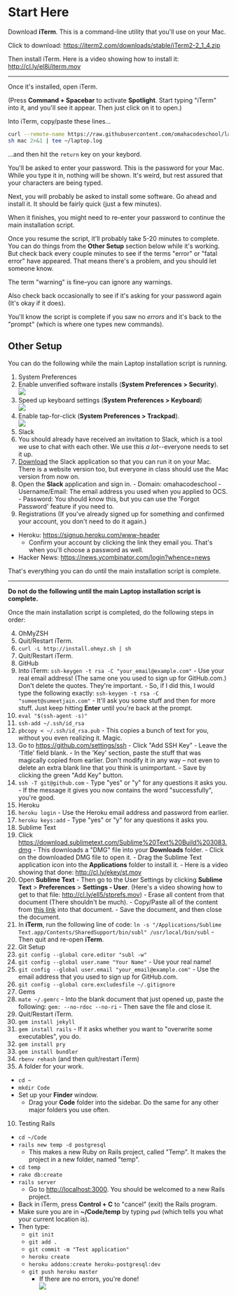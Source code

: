 # Start Here

Download **iTerm**. This is a command-line utility that you'll use on your Mac.

Click to download: https://iterm2.com/downloads/stable/iTerm2-2_1_4.zip

Then install iTerm. Here is a video showing how to install it: http://cl.ly/el8i/iterm.mov

---

Once it's installed, open iTerm.

(Press **Command + Spacebar** to activate **Spotlight**. Start typing "iTerm" into it, and you'll see it appear. Then just click on it to open.)

Into iTerm, copy/paste these lines...

```bash
curl --remote-name https://raw.githubusercontent.com/omahacodeschool/laptop/master/mac
sh mac 2>&1 | tee ~/laptop.log
```

...and then hit the `return` key on your keybord.

You'll be asked to enter your password. This is the password for your Mac. While you type it in, nothing will be shown. It's weird, but rest assured that your characters are being typed.

Next, you will probably be asked to install some software. Go ahead and install it. It should be fairly quick (just a few minutes).

When it finishes, you might need to re-enter your password to continue the main installation script.

Once you resume the script, it'll probably take 5-20 minutes to complete. You can do things from the **Other Setup** section below while it's working. But check back every couple minutes to see if the terms "error" or "fatal error" have appeared. That means there's a problem, and you should let someone know.

The term "warning" is fine–you can ignore any warnings.

Also check back occasionally to see if it's asking for your password again (It's okay if it does).

You'll know the script is complete if you saw no _errors_ and it's back to the "prompt" (which is where one types new commands).

## Other Setup

You can do the following while the main Laptop installation script is running.

1. System Preferences
  1. Enable unverified software installs (**System Preferences > Security**).  
  ![](http://cl.ly/ZPqP/Screen%20Shot%202015-01-22%20at%201.20.46%20PM.png)
  2. Speed up keyboard settings (**System Preferences > Keyboard**)  
  ![](http://cl.ly/ZPnC/Screen%20Shot%202015-01-22%20at%201.21.45%20PM.png)
  3. Enable tap-for-click (**System Preferences > Trackpad**).  
  ![](http://cl.ly/ZQdH/Screen%20Shot%202015-01-22%20at%201.23.37%20PM.png)
2. Slack
  1. You should already have received an invitation to Slack, which is a tool we use to chat with each other. We use this _a lot_--everyone needs to set it up.
  2. [Download](https://itunes.apple.com/us/app/slack/id803453959) the Slack application so that you can run it on your Mac. There is a website version too, but everyone in class should use the Mac version from now on.
  3. Open the **Slack** application and sign in.
    - Domain: omahacodeschool
    - Username/Email: The email address you used when you applied to OCS.
    - Password: You should know this, but you can use the 'Forgot Password' feature if you need to.
3. Registrations (If you've already signed up for something and confirmed your account, you don't need to do it again.)
  - Heroku: https://signup.heroku.com/www-header
    - Confirm your account by clicking the link they email you. That's when you'll choose a password as well.
  - Hacker News: https://news.ycombinator.com/login?whence=news

That's everything you can do until the main installation script is complete.
  
---

**Do not do the following until the main Laptop installation script is complete.**

Once the main installation script is completed, do the following steps in order:

4. OhMyZSH
  1. Quit/Restart iTerm.
  2. `curl -L http://install.ohmyz.sh | sh`
  3. Quit/Restart iTerm.
5. GitHub
  1. Into iTerm: `ssh-keygen -t rsa -C "your_email@example.com"` - Use your real email address! (The same one you used to sign up for GitHub.com.) Don't delete the quotes. They're important.
    - So, if I did this, I would type the following exactly: `ssh-keygen -t rsa -C "sumeet@sumeetjain.com"`
    - It'll ask you some stuff and then for more stuff. Just keep hitting **Enter** until you're back at the prompt.
  2. `eval "$(ssh-agent -s)"`
  3. `ssh-add ~/.ssh/id_rsa`
  4. `pbcopy < ~/.ssh/id_rsa.pub` - This copies a bunch of text for you, without you even realizing it. Magic.
  5. Go to https://github.com/settings/ssh
    - Click "Add SSH Key"
    - Leave the 'Title' field blank.
    - In the 'Key' section, paste the stuff that was magically copied from earlier. Don't modify it in any way – not even to delete an extra blank line that you think is unimportant.
    - Save by clicking the green "Add Key" button.
  6. `ssh -T git@github.com`
    - Type "yes" or "y" for any questions it asks you.
    - If the message it gives you now contains the word "successfully", you're good.
6. Heroku
  1. `heroku login`
    - Use the Heroku email address and password from earlier.
  2. `heroku keys:add`
    - Type "yes" or "y" for any questions it asks you.
7. Sublime Text
  1. Click https://download.sublimetext.com/Sublime%20Text%20Build%203083.dmg
    - This downloads a "DMG" file into your **Downloads** folder.
    - Click on the downloaded DMG file to open it.
    - Drag the Sublime Text application icon into the **Applications** folder to install it.
    - Here is a video showing that done: http://cl.ly/ekey/st.mov
  2. Open **Sublime Text**
    - Then go to the User Settings by clicking **Sublime Text** > **Preferences** > **Settings - User**. (Here's a video showing how to get to that file: http://cl.ly/ell5/stprefs.mov)
    - Erase all content from that document (There shouldn't be much).
    - Copy/Paste all of the content from [this link](https://raw.githubusercontent.com/omahacodeschool/laptop/master/sublime_text_prefs) into that document.
    - Save the document, and then close the document.
  3. In **iTerm**, run the following line of code: `ln -s "/Applications/Sublime Text.app/Contents/SharedSupport/bin/subl" /usr/local/bin/subl`
    - Then quit and re-open **iTerm**.
7. Git Setup
  1. `git config --global core.editor "subl -w"`
  2. `git config --global user.name "Your Name"` - Use your real name!
  3. `git config --global user.email "your_email@example.com"` - Use the email address that you used to sign up for GitHub.com.
  4. `git config --global core.excludesfile ~/.gitignore`
7. Gems
  1. `mate ~/.gemrc`
    - Into the blank document that just opened up, paste the following:
    `gem: --no-rdoc --no-ri`
    - Then save the file and close it.
  2. Quit/Restart iTerm.
  3. `gem install jekyll`
  4. `gem install rails`
    - If it asks whether you want to "overwrite some executables", you do.
  5. `gem install pry`
  6. `gem install bundler`
8. `rbenv rehash` (and then quit/restart iTerm)
9. A folder for your work.
  - `cd ~`
  - `mkdir Code`
  - Set up your **Finder** window.
    - Drag your **Code** folder into the sidebar. Do the same for any other major folders you use often.
10. Testing Rails
  - `cd ~/Code`
  - `rails new temp -d postgresql`
    - This makes a new Ruby on Rails project, called "Temp". It makes the project in a new folder, named "temp".
  - `cd temp`
  - `rake db:create`
  - `rails server`
    - Go to <http://localhost:3000>. You should be welcomed to a new Rails project.
  - Back in iTerm, press **Control + C** to "cancel" (exit) the Rails program.
  - Make sure you are in **~/Code/temp** by typing `pwd` (which tells you what your current location is).
  - Then type:
    - `git init`
    - `git add .`
    - `git commit -m "Test application"`
    - `heroku create`
    - `heroku addons:create heroku-postgresql:dev`
    - `git push heroku master`
      - If there are no errors, you're done!  
      ![](http://cl.ly/ZPYM/18rm2xn1of2b9gif.gif)
